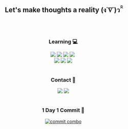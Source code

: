 <div align="center">

  <h2> Let's make thoughts a reality (ง˙∇˙)ว ̑̑ </h2> </br></br>


  <h3> Learning 💻</h3>
  <img src="https://img.shields.io/badge/React-61DAFB?style=flat-square&logo=React&logoColor=black"/></a>
  <img src="https://img.shields.io/badge/Javascript-F7DF1E?style=flat-square&logo=Javascript&logoColor=black"/>
  <img src="https://img.shields.io/badge/Typescript-3178C6?style=flat-square&logo=Typescript&logoColor=white"/>
  <img src="https://img.shields.io/badge/Vue.js-4FC08D?style=flat-square&logo=Vue.js&logoColor=white"/></a>&nbsp 
  </br>
  <img src="https://img.shields.io/badge/python-3776AB?style=flat-square&logo=python&logoColor=white"/>
  <img src="https://img.shields.io/badge/C++-00599C?style=flat-square&logo=C%2B%2B&logoColor=white"/>
  <img src="https://img.shields.io/badge/Git flow-F05032?style=flat-square&logo=Git&logoColor=white"/></br></br>


  <h3> Contact 💬</h3>

  <img src="https://img.shields.io/badge/Tech blog-9999FF?style=flat-square&logo=Github&logoColor=white"/>
  <img src="https://img.shields.io/badge/Gmail-FF5A5F?style=flat-square&logo=Gmail&logoColor=white"/> </br></br>

  <h3> 1 Day 1 Commit 🌱</h3>

  [![commit combo](http://commitcombo.com/get?user=kyileeyu&theme=Peach-mini)](https://github.com/devxb/commitcombo)

  


</div>